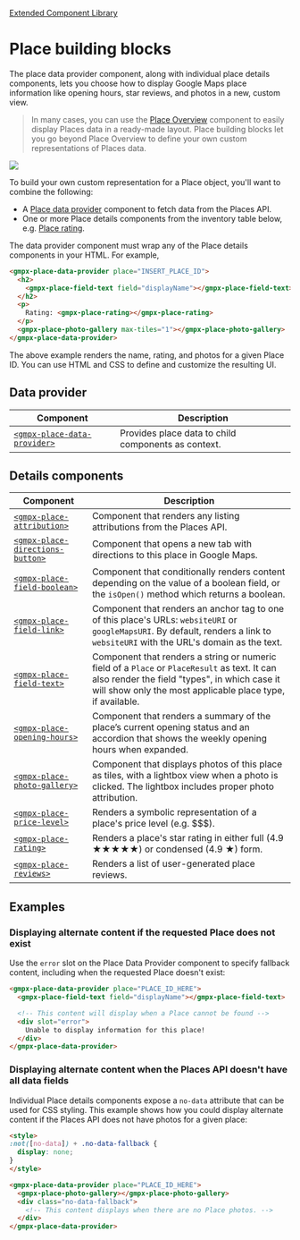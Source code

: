 [Extended Component Library](../../README.md)

# Place building blocks

The place data provider component, along with individual place details components, lets you choose how to display Google Maps place information like opening hours, star reviews, and photos in a new, custom view.

> In many cases, you can use the [Place Overview](../place_overview/README.md) component to easily display Places data in a ready-made layout. Place building blocks let you go beyond Place Overview to define your own custom representations of Places data.

![](./doc_src/place-building-blocks.gif)

To build your own custom representation for a Place object, you'll want to combine the following:

* A [Place data provider](./place_data_provider/README.md) component to fetch data from the Places API.
* One or more Place details components from the inventory table below, e.g. [Place rating](./place_rating/README.md).

The data provider component must wrap any of the Place details components in your HTML. For example,

```html
<gmpx-place-data-provider place="INSERT_PLACE_ID">
  <h2>
    <gmpx-place-field-text field="displayName"></gmpx-place-field-text>
  </h2>
  <p>
    Rating: <gmpx-place-rating></gmpx-place-rating>
  </p>
  <gmpx-place-photo-gallery max-tiles="1"></gmpx-place-photo-gallery>
</gmpx-place-data-provider>
```

The above example renders the name, rating, and photos for a given Place ID. You can use HTML and CSS to define and customize the resulting UI.


## Data provider

| Component                                                     | Description                                         |
| ------------------------------------------------------------- | --------------------------------------------------- |
| [`<gmpx-place-data-provider>`](place_data_provider/README.md) | Provides place data to child components as context. |

## Details components

| Component                                                             | Description                                                                                                                                                                                                 |
| --------------------------------------------------------------------- | ----------------------------------------------------------------------------------------------------------------------------------------------------------------------------------------------------------- |
| [`<gmpx-place-attribution>`](place_attribution/README.md)             | Component that renders any listing attributions from the Places API.                                                                                                                                        |
| [`<gmpx-place-directions-button>`](place_directions_button/README.md) | Component that opens a new tab with directions to this place in Google Maps.                                                                                                                                |
| [`<gmpx-place-field-boolean>`](place_field_boolean/README.md)         | Component that conditionally renders content depending on the value of a boolean field, or the `isOpen()` method which returns a boolean.                                                                   |
| [`<gmpx-place-field-link>`](place_field_link/README.md)               | Component that renders an anchor tag to one of this place's URLs: `websiteURI` or `googleMapsURI`. By default, renders a link to `websiteURI` with the URL's domain as the text.                            |
| [`<gmpx-place-field-text>`](place_field_text/README.md)               | Component that renders a string or numeric field of a `Place` or `PlaceResult` as text. It can also render the field "types", in which case it will show only the most applicable place type, if available. |
| [`<gmpx-place-opening-hours>`](place_opening_hours/README.md)         | Component that renders a summary of the place’s current opening status and an accordion that shows the weekly opening hours when expanded.                                                                  |
| [`<gmpx-place-photo-gallery>`](place_photo_gallery/README.md)         | Component that displays photos of this place as tiles, with a lightbox view when a photo is clicked. The lightbox includes proper photo attribution.                                                        |
| [`<gmpx-place-price-level>`](place_price_level/README.md)             | Renders a symbolic representation of a place's price level (e.g. $$$).                                                                                                                                      |
| [`<gmpx-place-rating>`](place_rating/README.md)                       | Renders a place's star rating in either full (4.9 ★★★★★) or condensed (4.9 ★) form.                                                                                                                         |
| [`<gmpx-place-reviews>`](place_reviews/README.md)                     | Renders a list of user-generated place reviews.                                                                                                                                                             |



## Examples

### Displaying alternate content if the requested Place does not exist

Use the `error` slot on the Place Data Provider component to specify fallback content, including when the requested Place doesn't exist:

```html
<gmpx-place-data-provider place="PLACE_ID_HERE">
  <gmpx-place-field-text field="displayName"></gmpx-place-field-text>

  <!-- This content will display when a Place cannot be found -->
  <div slot="error">
    Unable to display information for this place!
  </div>
</gmpx-place-data-provider>
```

### Displaying alternate content when the Places API doesn't have all data fields

Individual Place details components expose a `no-data` attribute that can be used for CSS styling. This example shows how you could display alternate content if the Places API does not have photos for a given place:

```html
<style>
:not([no-data]) + .no-data-fallback {
  display: none;  
}
</style>

<gmpx-place-data-provider place="PLACE_ID_HERE">
  <gmpx-place-photo-gallery></gmpx-place-photo-gallery>
  <div class="no-data-fallback">
    <!-- This content displays when there are no Place photos. -->
  </div>
</gmpx-place-data-provider>
```

